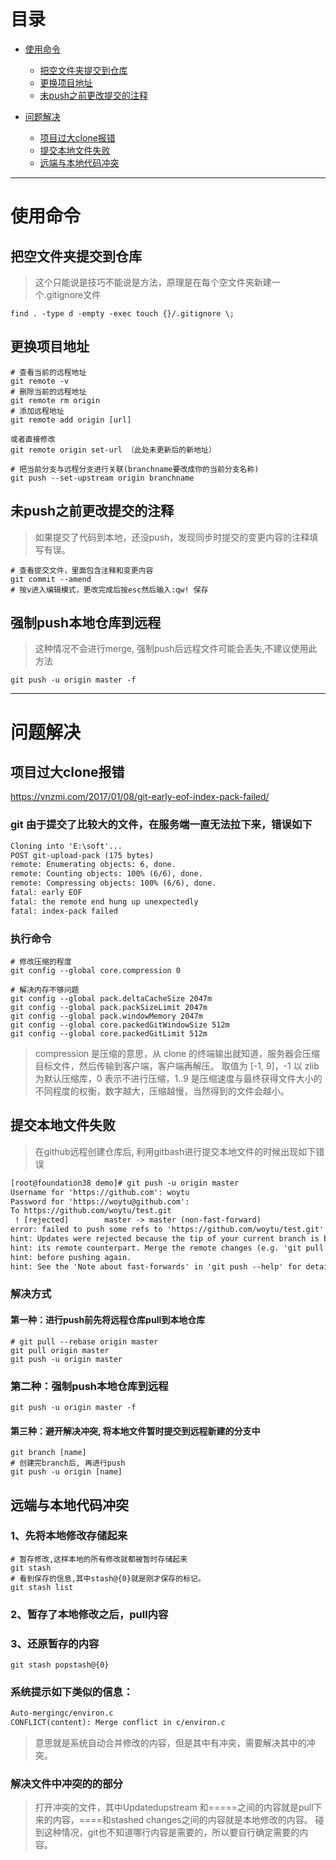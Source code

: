 # 目录
* [使用命令](#使用命令)
  * [把空文件夹提交到仓库](#把空文件夹提交到仓库)
  * [更换项目地址](#更换项目地址)
  * [未push之前更改提交的注释](#未push之前更改提交的注释)
  
  
  
* [问题解决](#问题解决)
  * [项目过大clone报错](#项目过大clone报错)
  * [提交本地文件失败](#提交本地文件失败)
  * [远端与本地代码冲突](#远端与本地代码冲突)  

*****************************************************************************

# 使用命令
## 把空文件夹提交到仓库
> 这个只能说是技巧不能说是方法，原理是在每个空文件夹新建一个.gitignore文件
```shell
find . -type d -empty -exec touch {}/.gitignore \;
```
## 更换项目地址
```shell
# 查看当前的远程地址
git remote -v   
# 删除当前的远程地址
git remote rm origin
# 添加远程地址
git remote add origin [url]

或者直接修改
git remote origin set-url （此处未更新后的新地址）

# 把当前分支与远程分支进行关联(branchname要改成你的当前分支名称)
git push --set-upstream origin branchname

```
## 未push之前更改提交的注释
> 如果提交了代码到本地，还没push，发现同步时提交的变更内容的注释填写有误。
```shell
# 查看提交文件，里面包含注释和变更内容
git commit --amend
# 按v进入编辑模式，更改完成后按esc然后输入:qw! 保存
```
## 强制push本地仓库到远程
> 这种情况不会进行merge, 强制push后远程文件可能会丢失,不建议使用此方法
```shell
git push -u origin master -f
```












-----------------------------------------------------------------------------

# 问题解决
## 项目过大clone报错
https://vnzmi.com/2017/01/08/git-early-eof-index-pack-failed/
### git 由于提交了比较大的文件，在服务端一直无法拉下来，错误如下
```diff
Cloning into 'E:\soft'...
POST git-upload-pack (175 bytes)
remote: Enumerating objects: 6, done.
remote: Counting objects: 100% (6/6), done.
remote: Compressing objects: 100% (6/6), done.
fatal: early EOF
fatal: the remote end hung up unexpectedly
fatal: index-pack failed
```

### 执行命令
```sehll
# 修改压缩的程度
git config --global core.compression 0

# 解决内存不够问题
git config --global pack.deltaCacheSize 2047m
git config --global pack.packSizeLimit 2047m
git config --global pack.windowMemory 2047m
git config --global core.packedGitWindowSize 512m
git config --global core.packedGitLimit 512m
```
> compression 是压缩的意思，从 clone 的终端输出就知道，服务器会压缩目标文件，然后传输到客户端，客户端再解压。
取值为 [-1, 9]，-1 以 zlib 为默认压缩库，0 表示不进行压缩，1..9 是压缩速度与最终获得文件大小的不同程度的权衡，数字越大，压缩越慢，当然得到的文件会越小。

## 提交本地文件失败
> 在github远程创建仓库后, 利用gitbash进行提交本地文件的时候出现如下错误
```diff
[root@foundation38 demo]# git push -u origin master
Username for 'https://github.com': woytu
Password for 'https://woytu@github.com': 
To https://github.com/woytu/test.git
 ! [rejected]        master -> master (non-fast-forward)
error: failed to push some refs to 'https://github.com/woytu/test.git'
hint: Updates were rejected because the tip of your current branch is behind
hint: its remote counterpart. Merge the remote changes (e.g. 'git pull')
hint: before pushing again.
hint: See the 'Note about fast-forwards' in 'git push --help' for details.
```
### 解决方式
#### 第一种：进行push前先将远程仓库pull到本地仓库
```shell
# git pull --rebase origin master
git pull origin master
git push -u origin master

```
### 第二种：强制push本地仓库到远程
```shell
git push -u origin master -f
```
#### 第三种：避开解决冲突, 将本地文件暂时提交到远程新建的分支中
```shell
git branch [name]
# 创建完branch后, 再进行push
git push -u origin [name] 
```

## 远端与本地代码冲突
### 1、先将本地修改存储起来
```shell
# 暂存修改,这样本地的所有修改就都被暂时存储起来
git stash
# 看到保存的信息,其中stash@{0}就是刚才保存的标记。
git stash list
```
### 2、暂存了本地修改之后，pull内容
### 3、还原暂存的内容
```shell
git stash popstash@{0}
```
### 系统提示如下类似的信息：
```diff
Auto-mergingc/environ.c
CONFLICT(content): Merge conflict in c/environ.c
```
> 意思就是系统自动合并修改的内容，但是其中有冲突，需要解决其中的冲突。

### 解决文件中冲突的的部分
> 打开冲突的文件，其中Updatedupstream 和=====之间的内容就是pull下来的内容，====和stashed changes之间的内容就是本地修改的内容。
碰到这种情况，git也不知道哪行内容是需要的，所以要自行确定需要的内容。


